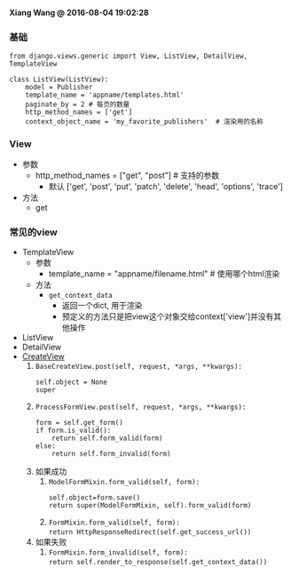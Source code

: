 #### Xiang Wang @ 2016-08-04 19:02:28

### 基础
    from django.views.generic import View, ListView, DetailView, TemplateView

    class ListView(ListView):
        model = Publisher
        template_name = 'appname/templates.html'
        paginate_by = 2 # 每页的数量
        http_method_names = ['get']
        context_object_name = 'my_favorite_publishers'  # 渲染用的名称

### View
* 参数
    * http_method_names = ["get", "post"]   # 支持的参数
        * 默认 ['get', 'post', 'put', 'patch', 'delete', 'head', 'options', 'trace']
* 方法
    * get

### 常见的view
* TemplateView
    * 参数
        * template_name = "appname/filename.html"  # 使用哪个html渲染
    * 方法
        * `get_context_data`
            * 返回一个dict, 用于渲染
            * 预定义的方法只是把view这个对象交给context['view']并没有其他操作
* ListView
* DetailView
* [CreateView](https://docs.djangoproject.com/en/1.11/ref/class-based-views/flattened-index/#createview)
    1. `BaseCreateView.post(self, request, *args, **kwargs):`  
        ```
        self.object = None
        super
        ```
    2. `ProcessFormView.post(self, request, *args, **kwargs):`  
        ```
        form = self.get_form()
        if form.is_valid():
            return self.form_valid(form)
        else:
            return self.form_invalid(form)
        ```
    3. 如果成功
        1. `ModelFormMixin.form_valid(self, form):`
            ```
            self.object=form.save()
            return super(ModelFormMixin, self).form_valid(form)
            ```
        2. `FormMixin.form_valid(self, form):`  
            `return HttpResponseRedirect(self.get_success_url())`
    4. 如果失败
        1. `FormMixin.form_invalid(self, form):`  
            `return self.render_to_response(self.get_context_data())`
